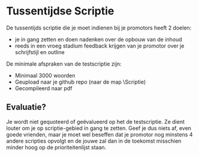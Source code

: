 

# Tussentijdse Scriptie
De tussentijds scriptie die je moet indienen bij je promotors heeft 2 doelen:
* je in gang  zetten en doen nadenken over de opbouw van  de inhoud
* reeds in een vroeg stadium feedback krijgen van je promotor over je
  schrijfstijl en outline

De minimale afspraken van de testscriptie zijn:
* Minimaal 3000 woorden
* Geupload naar je github repo (naar de map \Scriptie)
* Gecompileerd naar pdf 

## Evaluatie?
Je wordt niet gequoteerd of geëvalueerd op het de
testscriptie. Ze dient louter om je op scriptie-gebied in gang te zetten.  Geef
je dus niets af, even goede vrienden, maar je moet wel beseffen dat je promotor
nog minstens 4 andere scripties opvolgt en de jouwe zal dan in de toekomst
misschien minder hoog op de prioriteitenlijst staan. 

